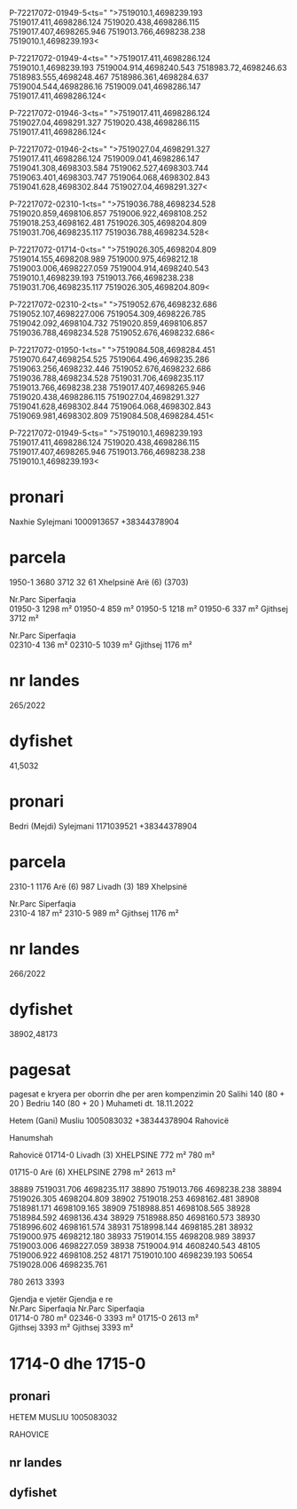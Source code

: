P-72217072-01949-5<ts=" ">7519010.1,4698239.193 7519017.411,4698286.124 7519020.438,4698286.115 7519017.407,4698265.946 7519013.766,4698238.238 7519010.1,4698239.193<

P-72217072-01949-4<ts=" ">7519017.411,4698286.124 7519010.1,4698239.193 7519004.914,4698240.543 7518983.72,4698246.63 7518983.555,4698248.467 7518986.361,4698284.637 7519004.544,4698286.16 7519009.041,4698286.147 7519017.411,4698286.124<

P-72217072-01946-3<ts=" ">7519017.411,4698286.124 7519027.04,4698291.327 7519020.438,4698286.115 7519017.411,4698286.124<

P-72217072-01946-2<ts=" ">7519027.04,4698291.327 7519017.411,4698286.124 7519009.041,4698286.147 7519041.308,4698303.584 7519062.527,4698303.744 7519063.401,4698303.747 7519064.068,4698302.843 7519041.628,4698302.844 7519027.04,4698291.327<

P-72217072-02310-1<ts=" ">7519036.788,4698234.528 7519020.859,4698106.857 7519006.922,4698108.252 7519018.253,4698162.481 7519026.305,4698204.809 7519031.706,4698235.117 7519036.788,4698234.528<

P-72217072-01714-0<ts=" ">7519026.305,4698204.809 7519014.155,4698208.989 7519000.975,4698212.18 7519003.006,4698227.059 7519004.914,4698240.543 7519010.1,4698239.193 7519013.766,4698238.238 7519031.706,4698235.117 7519026.305,4698204.809<

P-72217072-02310-2<ts=" ">7519052.676,4698232.686 7519052.107,4698227.006 7519054.309,4698226.785 7519042.092,4698104.732 7519020.859,4698106.857 7519036.788,4698234.528 7519052.676,4698232.686<

P-72217072-01950-1<ts=" ">7519084.508,4698284.451 7519070.647,4698254.525 7519064.496,4698235.286 7519063.256,4698232.446 7519052.676,4698232.686 7519036.788,4698234.528 7519031.706,4698235.117 7519013.766,4698238.238 7519017.407,4698265.946 7519020.438,4698286.115 7519027.04,4698291.327 7519041.628,4698302.844 7519064.068,4698302.843 7519069.981,4698302.809 7519084.508,4698284.451<

P-72217072-01949-5<ts=" ">7519010.1,4698239.193 7519017.411,4698286.124 7519020.438,4698286.115 7519017.407,4698265.946 7519013.766,4698238.238 7519010.1,4698239.193<


# pronari
Naxhie Sylejmani    1000913657  +38344378904

# parcela 
1950-1
3680
3712
32
61
Xhelpsinë
Arë (6)
(3703)

Nr.Parc	Siperfaqia	
01950-3	1298	m²
01950-4	859	m²
01950-5	1218	m²
01950-6	337	m²
Gjithsej	3712	m²

Nr.Parc	Siperfaqia	
02310-4	136	m²
02310-5	1039	m²
Gjithsej	1176	m²

# nr landes
265/2022

# dyfishet
41,5032


# pronari
Bedri (Mejdi) Sylejmani     1171039521  +38344378904

# parcela 
2310-1
1176
Arë (6) 987
Livadh (3) 189
Xhelpsinë

Nr.Parc	Siperfaqia	
2310-4	187	m²
2310-5	989	m²
Gjithsej	1176	m²

# nr landes
266/2022

# dyfishet
38902,48173


# pagesat
pagesat e kryera per oborrin dhe per aren kompenzimin
20 Salihi
140 (80 + 20 ) Bedriu
140 (80 + 20 )  Muhameti
dt. 18.11.2022 

Hetem (Gani) Musliu 1005083032  +38344378904 Rahovicë

Hanumshah

Rahovicë
01714-0
Livadh (3)
XHELPSINE
772 m²
780 m²

01715-0
Arë (6)
XHELPSINE
2798 m²
2613 m²

38889 7519031.706 4698235.117
38890 7519013.766 4698238.238
38894 7519026.305 4698204.809
38902 7519018.253 4698162.481
38908 7518981.171 4698109.165
38909 7518988.851 4698108.565
38928 7518984.592 4698136.434
38929 7518988.850 4698160.573
38930 7518996.602 4698161.574
38931 7518998.144 4698185.281
38932 7519000.975 4698212.180
38933 7519014.155 4698208.989
38937 7519003.006 4698227.059
38938 7519004.914 4608240.543
48105 7519006.922 4698108.252
48171 7519010.100 4698239.193
50654 7519028.006 4698235.761


780
2613
3393

Gjendja e vjetër			Gjendja e re		
Nr.Parc	Siperfaqia		Nr.Parc	Siperfaqia	
01714-0	780	m²	02346-0	3393	m²
01715-0	2613	m²			
Gjithsej	3393	m²	Gjithsej	3393	m²

# 1714-0 dhe 1715-0

## pronari

HETEM  MUSLIU  1005083032

RAHOVICE

## nr landes

## dyfishet
